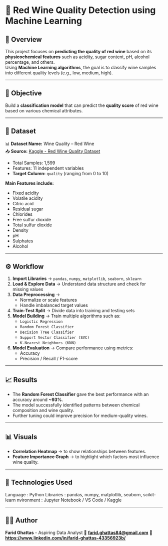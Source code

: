 # 🍷 Red Wine Quality Detection using Machine Learning

## 📘 Overview  
This project focuses on **predicting the quality of red wine** based on its **physicochemical features** such as acidity, sugar content, pH, alcohol percentage, and others.  
Using **Machine Learning algorithms**, the goal is to classify wine samples into different quality levels (e.g., low, medium, high).

---

## 🧠 Objective  
Build a **classification model** that can predict the **quality score** of red wine based on various chemical attributes.

---
## 🧩 Dataset  
📊 **Dataset Name:** Wine Quality – Red Wine  
📥 **Source:** [Kaggle - Red Wine Quality Dataset](https://www.kaggle.com/datasets/uciml/red-wine-quality-cortez-et-al)

- Total Samples: 1,599  
- Features: 11 independent variables  
- **Target Column:** `quality` (ranging from 0 to 10)  

**Main Features include:**
- Fixed acidity  
- Volatile acidity  
- Citric acid  
- Residual sugar  
- Chlorides  
- Free sulfur dioxide  
- Total sulfur dioxide  
- Density  
- pH  
- Sulphates  
- Alcohol  

---

## ⚙️ Workflow  
1. **Import Libraries** → `pandas`, `numpy`, `matplotlib`, `seaborn`, `sklearn`  
2. **Load & Explore Data** → Understand data structure and check for missing values  
3. **Data Preprocessing** →  
   - Normalize or scale features  
   - Handle imbalanced target values  
4. **Train-Test Split** → Divide data into training and testing sets  
5. **Model Building** → Train multiple algorithms such as:  
   - `Logistic Regression`  
   - `Random Forest Classifier`  
   - `Decision Tree Classifier`  
   - `Support Vector Classifier (SVC)`  
   - `K-Nearest Neighbors (KNN)`  
6. **Model Evaluation** → Compare performance using metrics:  
   - Accuracy  
   - Precision / Recall / F1-score  
---

## 📈 Results  
- The **Random Forest Classifier** gave the best performance with an accuracy around **~93%**.  
- The model successfully identified patterns between chemical composition and wine quality.  
- Further tuning could improve precision for medium-quality wines.

---

## 📊 Visuals  
- **Correlation Heatmap** → to show relationships between features.  
- **Feature Importance Graph** → to highlight which factors most influence wine quality.  

---

## 🧰 Technologies Used  
Language : Python 
Libraries : pandas, numpy, matplotlib, seaborn, scikit-learn 
nvironment : Jupyter Notebook / VS Code / Kaggle 

---

## 👨‍💻 Author
**Farid Ghattas** - Aspiring Data Analyst
📧 **farid.ghattas84@gmail.com** 
💼 **https://www.linkedin.com/in/farid-ghattas-43356923b/**

